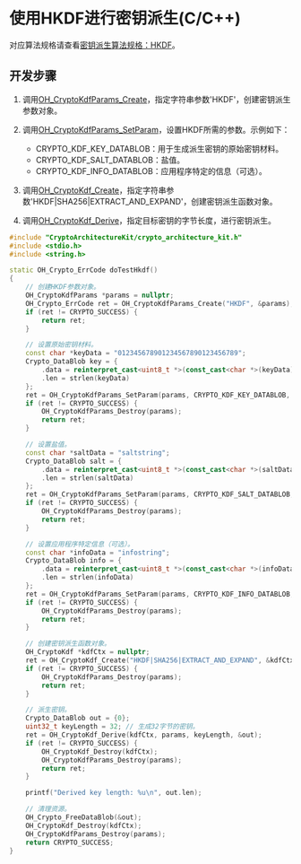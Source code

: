 # 使用HKDF进行密钥派生(C/C++)

<!--Kit: Crypto Architecture Kit-->
<!--Subsystem: Security-->
<!--Owner: @zxz--3-->
<!--SE: @lanming-->
<!--TSE: @PAFT-->

对应算法规格请查看[密钥派生算法规格：HKDF](crypto-key-derivation-overview.md#hkdf算法)。

## 开发步骤

1. 调用[OH_CryptoKdfParams_Create](../../reference/apis-crypto-architecture-kit/capi-crypto-kdf-h.md#oh_cryptokdfparams_create)，指定字符串参数'HKDF'，创建密钥派生参数对象。

2. 调用[OH_CryptoKdfParams_SetParam](../../reference/apis-crypto-architecture-kit/capi-crypto-kdf-h.md#oh_cryptokdfparams_setparam)，设置HKDF所需的参数。示例如下：
   - CRYPTO_KDF_KEY_DATABLOB：用于生成派生密钥的原始密钥材料。
   - CRYPTO_KDF_SALT_DATABLOB：盐值。
   - CRYPTO_KDF_INFO_DATABLOB：应用程序特定的信息（可选）。

3. 调用[OH_CryptoKdf_Create](../../reference/apis-crypto-architecture-kit/capi-crypto-kdf-h.md#oh_cryptokdf_create)，指定字符串参数'HKDF|SHA256|EXTRACT_AND_EXPAND'，创建密钥派生函数对象。

4. 调用[OH_CryptoKdf_Derive](../../reference/apis-crypto-architecture-kit/capi-crypto-kdf-h.md#oh_cryptokdf_derive)，指定目标密钥的字节长度，进行密钥派生。

```C++
#include "CryptoArchitectureKit/crypto_architecture_kit.h"
#include <stdio.h>
#include <string.h>

static OH_Crypto_ErrCode doTestHkdf()
{
    // 创建HKDF参数对象。
    OH_CryptoKdfParams *params = nullptr;
    OH_Crypto_ErrCode ret = OH_CryptoKdfParams_Create("HKDF", &params);
    if (ret != CRYPTO_SUCCESS) {
        return ret;
    }

    // 设置原始密钥材料。
    const char *keyData = "012345678901234567890123456789";
    Crypto_DataBlob key = {
        .data = reinterpret_cast<uint8_t *>(const_cast<char *>(keyData)),
        .len = strlen(keyData)
    };
    ret = OH_CryptoKdfParams_SetParam(params, CRYPTO_KDF_KEY_DATABLOB, &key);
    if (ret != CRYPTO_SUCCESS) {
        OH_CryptoKdfParams_Destroy(params);
        return ret;
    }

    // 设置盐值。
    const char *saltData = "saltstring";
    Crypto_DataBlob salt = {
        .data = reinterpret_cast<uint8_t *>(const_cast<char *>(saltData)),
        .len = strlen(saltData)
    };
    ret = OH_CryptoKdfParams_SetParam(params, CRYPTO_KDF_SALT_DATABLOB, &salt);
    if (ret != CRYPTO_SUCCESS) {
        OH_CryptoKdfParams_Destroy(params);
        return ret;
    }

    // 设置应用程序特定信息（可选）。
    const char *infoData = "infostring";
    Crypto_DataBlob info = {
        .data = reinterpret_cast<uint8_t *>(const_cast<char *>(infoData)),
        .len = strlen(infoData)
    };
    ret = OH_CryptoKdfParams_SetParam(params, CRYPTO_KDF_INFO_DATABLOB, &info);
    if (ret != CRYPTO_SUCCESS) {
        OH_CryptoKdfParams_Destroy(params);
        return ret;
    }

    // 创建密钥派生函数对象。
    OH_CryptoKdf *kdfCtx = nullptr;
    ret = OH_CryptoKdf_Create("HKDF|SHA256|EXTRACT_AND_EXPAND", &kdfCtx);
    if (ret != CRYPTO_SUCCESS) {
        OH_CryptoKdfParams_Destroy(params);
        return ret;
    }

    // 派生密钥。
    Crypto_DataBlob out = {0};
    uint32_t keyLength = 32; // 生成32字节的密钥。
    ret = OH_CryptoKdf_Derive(kdfCtx, params, keyLength, &out);
    if (ret != CRYPTO_SUCCESS) {
        OH_CryptoKdf_Destroy(kdfCtx);
        OH_CryptoKdfParams_Destroy(params);
        return ret;
    }

    printf("Derived key length: %u\n", out.len);

    // 清理资源。
    OH_Crypto_FreeDataBlob(&out);
    OH_CryptoKdf_Destroy(kdfCtx);
    OH_CryptoKdfParams_Destroy(params);
    return CRYPTO_SUCCESS;
}
```